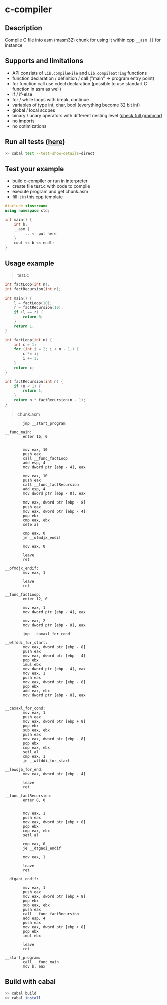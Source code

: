 # c-compiler

## Description
Compile C file into asm (masm32) chunk for using 
it within cpp `__asm {}` for instance

## Supports and limitations
- API consists of `Lib.compileFile` and `Lib.compileString` functions
- function declaration / definition / call ("main" -> program entry point)
- for function call use cdecl declaration (possible to use standart C function in asm as well)
- if / if-else
- for / while loops with break, continue
- variables of type int, char, bool (everything become 32 bit int)
- global / local scopes
- binary / unary operators with different nesting level ([check full grammar](src/Compiler/Syntax))
- no imports
- no optimizations

## Run all tests ([here](test/Spec.hs))
```bash
>> cabal test --test-show-details=direct
```

## Test your example
- build c-compiler or run in interpreter
- create file test.c with code to compile
- execute program and get chunk.asm
- fill it in this cpp template

```c++
#include <iostream>
using namespace std;

int main() {
	int b;
	__asm {
		... <- put here
	}
	cout << b << endl;
}
```

## Usage example

> test.c

```c
int factLoop(int n);
int factRecursion(int n);
             
int main() {
	l = factLoop(10);
	r = factRecursion(10);
	if (l == r) {
		return 0;
	}
	return 1;
}

int factLoop(int n) {
	int c = 1;
	for (int i = 2; i < n - 1;) {
		c *= i;
		i += 1;
	}
	return c;
}

int factRecursion(int n) {
	if (n < 1) {
		return 1;
	}
	return n * factRecursion(n - 1);
}
```

> chunk.asm

```assembly
        jmp __start_program

__func_main:
        enter 16, 0


        mov eax, 10
        push eax
        call __func_factLoop
        add esp, 4
        mov dword ptr [ebp - 4], eax

        mov eax, 10
        push eax
        call __func_factRecursion
        add esp, 4
        mov dword ptr [ebp - 8], eax

        mov eax, dword ptr [ebp - 8]
        push eax
        mov eax, dword ptr [ebp - 4]
        pop ebx
        cmp eax, ebx
        sete al

        cmp eax, 0
        je __ofmdjx_endif

        mov eax, 0

        leave
        ret

__ofmdjx_endif:
        mov eax, 1

        leave
        ret

__func_factLoop:
        enter 12, 0

        mov eax, 1
        mov dword ptr [ebp - 4], eax

        mov eax, 2
        mov dword ptr [ebp - 8], eax

        jmp __caxaxl_for_cond

__wtfddi_for_start:
        mov eax, dword ptr [ebp - 8]
        push eax
        mov eax, dword ptr [ebp - 4]
        pop ebx
        imul ebx
        mov dword ptr [ebp - 4], eax
        mov eax, 1
        push eax
        mov eax, dword ptr [ebp - 8]
        pop ebx
        add eax, ebx
        mov dword ptr [ebp - 8], eax


__caxaxl_for_cond:
        mov eax, 1
        push eax
        mov eax, dword ptr [ebp + 8]
        pop ebx
        sub eax, ebx
        push eax
        mov eax, dword ptr [ebp - 8]
        pop ebx
        cmp eax, ebx
        setl al
        cmp eax, 1
        je __wtfddi_for_start

__lewqjb_for_end:
        mov eax, dword ptr [ebp - 4]

        leave
        ret

__func_factRecursion:
        enter 8, 0


        mov eax, 1
        push eax
        mov eax, dword ptr [ebp + 8]
        pop ebx
        cmp eax, ebx
        setl al

        cmp eax, 0
        je __dtgaoi_endif

        mov eax, 1

        leave
        ret

__dtgaoi_endif:

        mov eax, 1
        push eax
        mov eax, dword ptr [ebp + 8]
        pop ebx
        sub eax, ebx
        push eax
        call __func_factRecursion
        add esp, 4
        push eax
        mov eax, dword ptr [ebp + 8]
        pop ebx
        imul ebx

        leave
        ret

__start_program:
        call __func_main
        mov b, eax
```

## Build with cabal

``` bash
>> cabal build
>> cabal install
```
